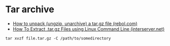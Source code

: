 # Tar archive

* [How to unpack (ungzip, unarchive) a tar.gz file (rebol.com)](http://www.rebol.com/docs/unpack-tar-gz.html)
* [How To Extract .tar.gz Files using Linux Command Line (interserver.net)](https://www.interserver.net/tips/kb/extract-tar-gz-files-using-linux-command-line/)

```shell
tar xvzf file.tar.gz -C /path/to/somedirectory
```